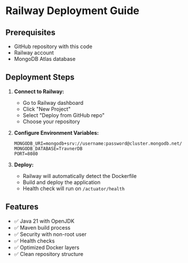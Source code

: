# Railway Deployment Guide

## Prerequisites
- GitHub repository with this code
- Railway account
- MongoDB Atlas database

## Deployment Steps

1. **Connect to Railway:**
   - Go to Railway dashboard
   - Click "New Project"
   - Select "Deploy from GitHub repo"
   - Choose your repository

2. **Configure Environment Variables:**
   ```
   MONGODB_URI=mongodb+srv://username:password@cluster.mongodb.net/
   MONGODB_DATABASE=TravnerDB
   PORT=8080
   ```

3. **Deploy:**
   - Railway will automatically detect the Dockerfile
   - Build and deploy the application
   - Health check will run on `/actuator/health`

## Features
- ✅ Java 21 with OpenJDK
- ✅ Maven build process
- ✅ Security with non-root user
- ✅ Health checks
- ✅ Optimized Docker layers
- ✅ Clean repository structure
